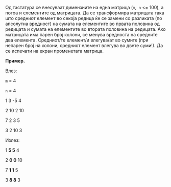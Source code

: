 Од тастатура се внесуваат димензиите на една матрица (`m`,` n` <= 100), а потоа и елементите од матрицата. Да се трансформира матрицата така што средниот елемент во секоја редица ќе се замени со разликата (по апсолутна вредност) на сумата на елементите во првата половина од редицата и сумата на елементите во втората половина на редицата. Ако матрицата има парен број колони, се менува вредноста на средните два елемента. Средниот/те елемент/и влегува/ат во сумите (при непарен број на колони, средниот елемент влегува во двете суми!). Да се испечати на екран променетата матрица.

**Пример.**

Влез:

`m` = 4 

`n` = 4

1 3 -5 4

2 10 2 10

7 2 3 5

3 2 10 3


Излез:

1 **5 5** 4

2 **0 0** 10

7 **1 1** 5

3 **8 8** 3
